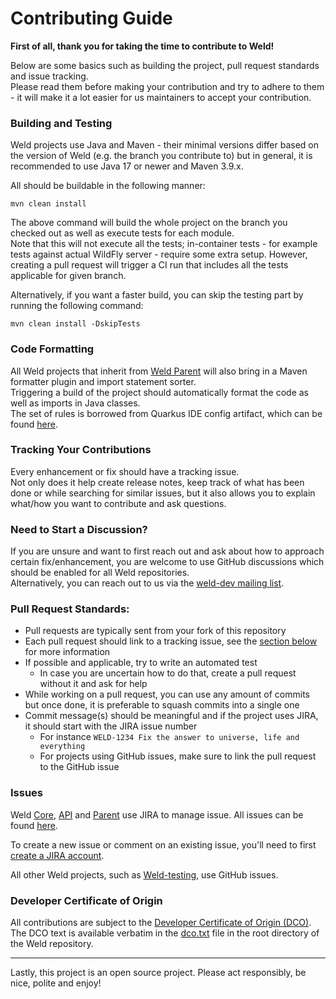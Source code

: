 # Contributing Guide

**First of all, thank you for taking the time to contribute to Weld!**

Below are some basics such as building the project, pull request standards and issue tracking.  
Please read them before making your contribution and try to adhere to them - it will make it a lot easier for us maintainers to accept your contribution.

### Building and Testing

Weld projects use Java and Maven - their minimal versions differ based on the version of Weld (e.g. the branch you contribute to) but in general, it is recommended to use Java 17 or newer and Maven 3.9.x.

All should be buildable in the following manner:

```
mvn clean install
```

The above command will build the whole project on the branch you checked out as well as execute tests for each module.   
Note that this will not execute all the tests; in-container tests - for example tests against actual WildFly server - require some extra setup. However, creating a pull request will trigger a CI run that includes all the tests applicable for given branch.

Alternatively, if you want a faster build, you can skip the testing part by running the following command:

```
mvn clean install -DskipTests
```

### Code Formatting

All Weld projects that inherit from [Weld Parent](https://github.com/weld/parent/blob/56/pom.xml#L610-L650) will also bring in a Maven formatter plugin and import statement sorter.  
Triggering a build of the project should automatically format the code as well as imports in Java classes.  
The set of rules is borrowed from Quarkus IDE config artifact, which can be found [here](https://github.com/quarkusio/quarkus/tree/3.16.1/independent-projects/ide-config/src/main/resources).

### Tracking Your Contributions

Every enhancement or fix should have a tracking issue.  
Not only does it help create release notes, keep track of what has been done or while searching for similar issues, but it also allows you to explain what/how you want to contribute and ask questions.

### Need to Start a Discussion?

If you are unsure and want to first reach out and ask about how to approach certain fix/enhancement, you are welcome to use GitHub discussions which should be enabled for all Weld repositories.  
Alternatively, you can reach out to us via the [weld-dev mailing list](https://lists.jboss.org/archives/list/weld-dev@lists.jboss.org/).

### Pull Request Standards:

* Pull requests are typically sent from your fork of this repository
* Each pull request should link to a tracking issue, see the [section below](#issues) for more information
* If possible and applicable, try to write an automated test
  * In case you are uncertain how to do that, create a pull request without it and ask for help
* While working on a pull request, you can use any amount of commits but once done, it is preferable to squash commits into a single one
* Commit message(s) should be meaningful and if the project uses JIRA, it should start with the JIRA issue number
  * For instance `WELD-1234 Fix the answer to universe, life and everything`
  * For projects using GitHub issues, make sure to link the pull request to the GitHub issue

### Issues

Weld [Core](https://github.com/weld/core), [API](https://github.com/weld/core) and [Parent](https://github.com/weld/core) use JIRA to manage issue. All issues can be found [here](https://issues.redhat.com/projects/WELD/issues/).

To create a new issue or comment on an existing issue, you'll need to first [create a JIRA account](https://issues.redhat.com/).

All other Weld projects, such as [Weld-testing](https://github.com/weld/weld-testing), use GitHub issues.

### Developer Certificate of Origin

All contributions are subject to the [Developer Certificate of Origin (DCO)](https://developercertificate.org/). The DCO text is available verbatim in the [dco.txt](https://github.com/weld/.github/blob/main/dco.txt) file in the root directory of the Weld repository.

---
Lastly, this project is an open source project. Please act responsibly, be nice, polite and enjoy!
